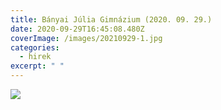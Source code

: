 ```yaml
---
title: Bányai Júlia Gimnázium (2020. 09. 29.)
date: 2020-09-29T16:45:08.480Z
coverImage: /images/20210929-1.jpg
categories:
  - hirek
excerpt: " "
---
```

 



![](/images/20210929-1.jpg)